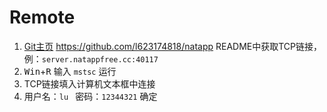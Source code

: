 # Remote

1. [Git主页](https://github.com/l623174818/natapp) https://github.com/l623174818/natapp README中获取TCP链接，例：`server.natappfree.cc:40117`
2. <kbd>Win</kbd>+<kbd>R</kbd> 输入 `mstsc` <kbd>运行<kbd>
3. TCP链接填入计算机文本框中<kbd>连接<kbd>
4. 用户名：`lu `  密码：`12344321` <kbd>确定<kbd>